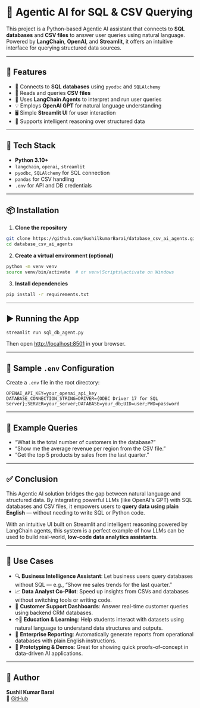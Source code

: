 
# 🧠 Agentic AI for SQL & CSV Querying

This project is a Python-based Agentic AI assistant that connects to **SQL databases** and **CSV files** to answer user queries using natural language. Powered by **LangChain**, **OpenAI**, and **Streamlit**, it offers an intuitive interface for querying structured data sources.

---

## 🚀 Features

- 🔗 Connects to **SQL databases** using `pyodbc` and `SQLAlchemy`
- 📁 Reads and queries **CSV files**
- 🤖 Uses **LangChain Agents** to interpret and run user queries
- 💡 Employs **OpenAI GPT** for natural language understanding
- 🖥️ Simple **Streamlit UI** for user interaction
- 🧠 Supports intelligent reasoning over structured data

---

## 🧰 Tech Stack

- **Python 3.10+**
- `langchain`, `openai`, `streamlit`
- `pyodbc`, `SQLAlchemy` for SQL connection
- `pandas` for CSV handling
- `.env` for API and DB credentials

---

## 📦 Installation

1. **Clone the repository**

```bash
git clone https://github.com/SushilkumarBarai/database_csv_ai_agents.git
cd database_csv_ai_agents
```

2. **Create a virtual environment (optional)**

```bash
python -m venv venv
source venv/bin/activate  # or venv\Scripts\activate on Windows
```

3. **Install dependencies**

```bash
pip install -r requirements.txt
```

---

## ▶️ Running the App

```bash
streamlit run sql_db_agent.py
```

Then open [http://localhost:8501](http://localhost:8501) in your browser.

---



## 📁 Sample `.env` Configuration

Create a `.env` file in the root directory:

```env
OPENAI_API_KEY=your_openai_api_key
DATABASE_CONNECTION_STRING=DRIVER={ODBC Driver 17 for SQL Server};SERVER=your_server;DATABASE=your_db;UID=user;PWD=password
```

---

## 💬 Example Queries

- “What is the total number of customers in the database?”
- “Show me the average revenue per region from the CSV file.”
- “Get the top 5 products by sales from the last quarter.”

---

## ✅ Conclusion

This Agentic AI solution bridges the gap between natural language and structured data. By integrating powerful LLMs (like OpenAI's GPT) with SQL databases and CSV files, it empowers users to **query data using plain English** — without needing to write SQL or Python code.

With an intuitive UI built on Streamlit and intelligent reasoning powered by LangChain agents, this system is a perfect example of how LLMs can be used to build real-world, **low-code data analytics assistants**.

---

## 🧠 Use Cases

- 🔍 **Business Intelligence Assistant**: Let business users query databases without SQL — e.g., “Show me sales trends for the last quarter.”
- 📈 **Data Analyst Co-Pilot**: Speed up insights from CSVs and databases without switching tools or writing code.
- 🧾 **Customer Support Dashboards**: Answer real-time customer queries using backend CRM databases.
- 🡩‍🏫 **Education & Learning**: Help students interact with datasets using natural language to understand data structures and outputs.
- 🏢 **Enterprise Reporting**: Automatically generate reports from operational databases with plain English instructions.
- 🧪 **Prototyping & Demos**: Great for showing quick proofs-of-concept in data-driven AI applications.



---

## 🤛 Author

**Sushil Kumar Barai**  
🔗 [GitHub](https://github.com/SushilkumarBarai)



